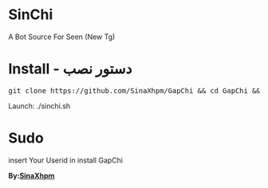 # SinChi
A Bot Source For Seen  (New Tg)

# Install - دستور نصب
<pre>
git clone https://github.com/SinaXhpm/GapChi && cd GapChi && chmod +x install.sh && ./install.sh
</pre>
 Launch: ./sinchi.sh
# Sudo
insert Your Userid in install GapChi

<b>By:<a href='https://telegram.me/sinaxhpm'>SinaXhpm</a><br/><br/>
